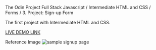 The Odin Project Full Stack Javascript / Intermediate HTML and CSS / Forms / 3. Project: Sign-up Form

The first project with Intermediate HTML and CSS.

[LIVE DEMO LINK](https://pepprbell.github.io/odin-projects/2.Intermediate%20HTML%20and%20CSS/odin-admin-dashboard/index.html)

Reference Image
<image src="https://cdn.statically.io/gh/TheOdinProject/curriculum/5f37d43908ef92499e95a9b90fc3cc291a95014c/html_css/project-sign-up-form/sign-up-form.png" alt="sample signup page"/>